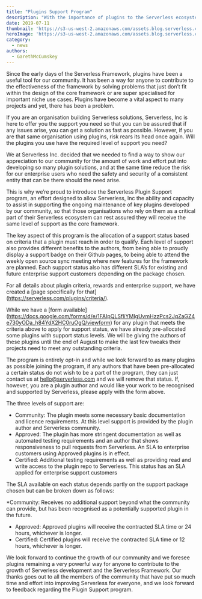 ```yaml
---
title: "Plugins Support Program"
description: "With the importance of plugins to the Serverless ecosystem, we had to find a way to thank our community and offer our support"
date: 2019-07-11
thumbnail: 'https://s3-us-west-2.amazonaws.com/assets.blog.serverless.com/plugins-support/thumbnail.png'
heroImage: 'https://s3-us-west-2.amazonaws.com/assets.blog.serverless.com/plugins-support/header.png'
category:
  - news
authors: 
  - GarethMcCumskey
---
```


Since the early days of the Serverless Framework, plugins have been a useful tool for our community. It has been a way for anyone to contribute to the effectiveness of the framework by solving problems that just don’t fit within the design of the core framework or are super specialised for important niche use cases. Plugins have become a vital aspect to many projects and yet, there has been a problem.

If you are an organisation building Serverless solutions, Serverless, Inc is here to offer you the support you need so that you can be assured that if any issues arise, you can get a solution as fast as possible. However, if you are that same organisation using plugins, risk rears its head once again. Will the plugins you use have the required level of support you need?

We at Serverless Inc. decided that we needed to find a way to show our appreciation to our community for the amount of work and effort put into developing so many plugin solutions, and at the same time reduce the risk for our enterprise users who need the safety and security of a consistent entity that can be there should the need arise.

This is why we’re proud to introduce  the Serverless Plugin Support program, an effort designed to allow Serverless, Inc the ability and capacity to assist in supporting the ongoing maintenance of key plugins developed by our community, so that those organisations who rely on them as a critical part of their Serverless ecosystem can rest assured they will receive the same level of support as the core framework.

The key aspect of this program is the allocation of a support status based on criteria that a plugin must reach in order to qualify. Each level of support also provides different benefits to the authors, from being able to proudly display a support badge on their Github pages, to being able to attend the weekly open source sync meeting where new features for the framework are planned. Each support status also has different SLA’s for existing and future enterprise support customers depending on the package chosen.

For all details about plugin criteria, rewards and enterprise support, we have created a [page specifically for that] (https://serverless.com/plugins/criteria/).

While we have a [form available] (https://docs.google.com/forms/d/e/1FAIpQLSfliYMIgUvmHzzPcs2JqZaGZ4e730yODa_h84YdX2HC0ruOgQ/viewform) for any plugin that meets the criteria above to apply for support status, we have already pre-allocated some plugins with support status levels. We will be giving the authors of these plugins until the end of August to make the last few tweaks their projects need to meet any outstanding criteria.

The program is entirely opt-in and while we look forward to as many plugins as possible joining the program, if any authors that have been pre-allocated a certain status do not wish to be a part of the program, they can just contact us at hello@serverless.com and we will remove that status. If, however, you are a plugin author and would like your work to be recognised and supported by Serverless, please apply with the form above.

The three levels of support are:

* Community: The plugin meets some necessary basic documentation and licence requirements. At this level support is provided by the plugin author and Serverless community.
* Approved: The plugin has more stringent documentation as well as automated testing requirements and an author that shows responsiveness to pull requests from Serverless. An SLA to enterprise customers using Approved plugins is in effect.
* Certified: Additional testing requirements as well as providing read and write access to the plugin repo to Serverless. This status has an SLA applied for enterprise support customers

The SLA available on each status depends partly on the support package chosen but can be broken down as follows:

*Community: Receives no additional support beyond what the community can provide, but has been recognised as a potentially supported plugin in the future.
* Approved: Approved plugins will receive the contracted SLA time or 24 hours, whichever is longer.
* Certified: Certified plugins will receive the contracted SLA time or 12 hours, whichever is longer.

We look forward to continue the growth of our community and we foresee plugins remaining a very powerful way for anyone to contribute to the growth of Serverless development and the Serverless Framework. Our thanks goes out to all the members of the community that have put so much time and effort into improving Serverless for everyone, and we look forward to feedback regarding the Plugin Support program.
